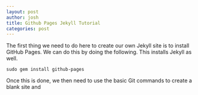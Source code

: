 ```yaml
---
layout: post
author: josh
title: Github Pages Jekyll Tutorial 
categories: post
---
```


The first thing we need to do here to create our own Jekyll site is to install GitHub Pages. We can do this by 
doing the following. This installs Jekyll as well. 

```
sudo gem install github-pages
```

Once this is done, we then need to use the basic Git commands to create a blank site and 
